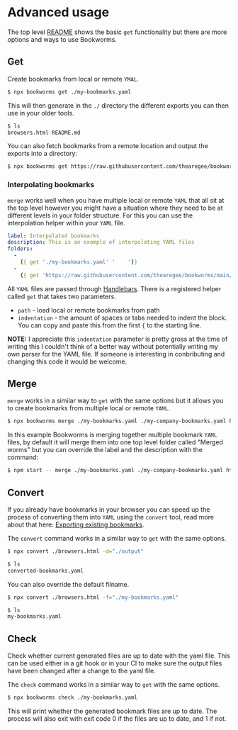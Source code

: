 # Advanced usage

The top level [README](../README.md) shows the basic `get` functionality but there are more options and ways to use Bookworms.

## Get

Create bookmarks from local or remote `YMAL`.

```BASH
$ npx bookworms get ./my-bookmarks.yaml
```

This will then generate in the `./` directory the different exports you can then use in your older tools.

```BASH
$ ls
browsers.html README.md
```

You can also fetch bookmarks from a remote location and output the exports into a directory:

```BASH
$ npx bookworms get https://raw.githubusercontent.com/thearegee/bookworms/main/demo/config/bookmarks.yaml -d="./output"
```

### Interpolating bookmarks

`merge` works well when you have multiple local or remote `YAML` that all sit at the top level however you might have a situation where they need to be at different levels in your folder structure. For this you can use the interpolation helper within your `YAML` file.

```YAML
label: Interpolated bookmarks
description: This is an example of interpolating YAML files
folders:
  -
    {{ get './my-bookmarks.yaml' '    '}}
  -
    {{ get 'https://raw.githubusercontent.com/thearegee/bookworms/main/demo/config/bookmarks-for-merging.yaml' '    '}}
```

All `YAML` files are passed through [Handlebars](https://handlebarsjs.com/). There is a registered helper called `get` that takes two parameters. 

- `path` - load local or remote bookmarks from path
- `indentation` - the amount of spaces or tabs needed to indent the block. You can copy and paste this from the first `{` to the starting line.

**NOTE:** I appreciate this `indentation` parameter is pretty gross at the time of writing this I couldn't think of a better way without potentially writing my own parser for the YAML file. If someone is interesting in conbributing and changing this code it would be welcome.

## Merge

`merge` works in a similar way to `get` with the same options but it allows you to create bookmarks from multiple local or remote `YAML`.

```BASH
$ npx bookworms merge ./my-bookmarks.yaml ./my-company-bookmarks.yaml https://raw.githubusercontent.com/thearegee/bookworms/main/demo/config/bookmarks.yaml
```

In this example Bookworms is merging together multiple bookmark `YAML` files, by default it will merge them into one top level folder called "Merged worms" but you can override the label and the description with the command:

```BASH
$ npm start -- merge ./my-bookmarks.yaml ./my-company-bookmarks.yaml https://raw.githubusercontent.com/thearegee/bookworms/main/demo/config/bookmarks.yaml -l="My bookmarks" -t="Bookmarks my personal bookmarks, my bookmarks from work and remote bookmarks that interest me"
```

## Convert

If you already have bookmarks in your browser you can speed up the process of converting them into `YAML` using the `convert` tool, read more about that here:
[Exporting existing bookmarks](./EXPORTING-EXISTING-BOOKMARKS.md).

The `convert` command works in a similar way to `get` with the same options.

```BASH
$ npx convert ./browsers.html -d="./output"
```

```BASH
$ ls
converted-bookmarks.yaml
```

You can also override the default filname.

```BASH
$ npx convert ./browsers.html -f="./my-bookmarks.yaml"
```

```BASH
$ ls
my-bookmarks.yaml
```

## Check

Check whether current generated files are up to date with the yaml file.
This can be used either in a git hook or in your CI to make sure the output files have been changed after a change to the yaml file.

The `check` command works in a similar way to `get` with the same options.

```BASH
$ npx bookworms check ./my-bookmarks.yaml
```

This will print whether the generated bookmark files are up to date.
The process will also exit with exit code 0 if the files are up to date, and 1 if not.
